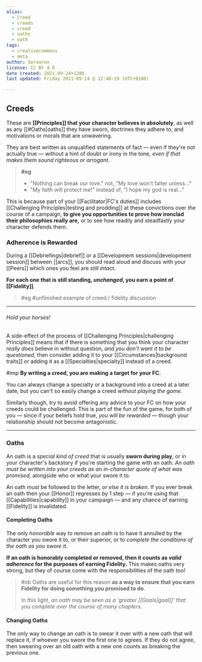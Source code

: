 ```yaml
---
alias:
  - Creed
  - creeds
  - creed
  - oaths
  - oath
tags:
  - creativecommons
  - meta
author: Seraaron
license: CC BY 4.0
date created: 2021-09-24+1200
last updated: Friday 2021-09-24 @ 12:48:19 (UTC+0100)

---
```


## Creeds

These are **[[Principles]] that your character believes in absolutely**, as well as any [[#Oaths|oaths]] they have sworn, doctrines they adhere to, and motivations or morals that are unwavering.

They are best written as unqualified statements of fact — even if they're not actually true — without a hint of doubt or irony in the tone, _even if that makes them sound righteous or arrogant_.

> **#eg**
>
> -   "Nothing can break our love." not, "My love won't falter unless..."
> -   "My faith will protect me!" instead of, "I hope my god is real..."

This is because part of your [[Facilitator|FC's duties]] includes [[Challenging Principles|testing and prodding]] at these convictions over the course of a campaign, **to give you opportunities to prove how ironclad their philosophies really are,** or to see how readily and steadfastly your character defends them.

### Adherence is Rewarded

During a [[Debriefings|debrief]] or a [[Development sessions|development session]] between [[arcs]], you should read aloud and discuss with your [[Peers]] which ones you feel are _still intact_.

**For each one that is still standing, *unchanged*, you earn a point of [[Fidelity]]**.

> #eg
> #unfinished example of creed / fidelity discussion 

---

###### Hold your horses!

A side-effect of the process of [[Challenging Principles|challenging Principles]] means that if there is something that you think your character _really does_ believe in without question, _and you don't want it to be questioned_, then consider adding it to your [[Circumstances|background traits]] or adding it as a [[Specialties|specialty]] instead of a creed.

#imp **By writing a creed, you are making a target for your FC.**

You can always change a specialty or a background into a creed at a later date, but you can't so easily change a creed _without playing the game_.

Similarly though, try to avoid offering any advice to your FC on how your creeds could be challenged. This is part of the fun of the game, for both of you — since if your beliefs hold true, _you will be rewarded_ — though your relationship should not become antagonistic.

---

### Oaths

An oath is a _special kind of creed_ that is usually **sworn during play**, or in your character's backstory if you're starting the game with an oath. _An oath must be written into your creeds as an in-character quote of what was promised,_ alongside who or what your swore it to.

An oath must be followed to the letter, _or else it is broken_. If you ever break an oath then your [[Honor]] regresses by 1 step — if you're using that [[Capabilities|capability]] in your campaign — and any chance of earning [[Fidelity]] is invalidated.

#### Completing Oaths

The only _honorable_ way to remove an oath is to have it annulled by the character you swore it to, or their superior, or to _complete the conditions of the oath as you swore it_.

**If an oath is honorably completed or removed, then it counts as _valid adherence_ for the purposes of earning Fidelity.** This makes oaths very strong, but they of course come with the responsibilities of the oath too!

> #nb
> Oaths are useful for this reason **as a way to ensure that you earn Fidelity for doing something you promised to do**.
> 
> In this light, *an oath may be seen as a ‘greater [[Goals|goal]]’ that you complete over the course of many chapters*.

#### Changing Oaths

The only way to change an oath is to swear it over with a new oath that will replace it, if whoever you swore the first one to agrees. If they do not agree, then swearing over an old oath with a new one counts as breaking the previous one.

